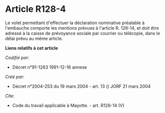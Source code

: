 # Article R128-4

Le volet permettant d'effectuer la déclaration nominative préalable à l'embauche comporte les mentions prévues à l'article R.
128-14, et doit être adressé à la caisse de prévoyance sociale par courrier ou télécopie, dans le délai prévu au même
article.

**Liens relatifs à cet article**

_Codifié par_:

  - Décret n°91-1263 1991-12-16 annexe

_Créé par_:

  - Décret n°2004-253 du 19 mars 2004 - art. 13 () JORF 21 mars 2004

_Cite_:

  - Code du travail applicable à Mayotte. - art. R128-14 (V)
